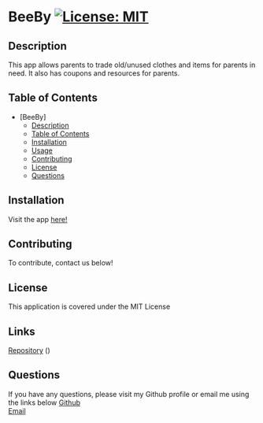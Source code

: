 # BeeBy [![License: MIT](https://img.shields.io/badge/License-MIT-yellow.svg)](https://opensource.org/licenses/MIT)
## Description
This app allows parents to trade old/unused clothes and items for parents in need. It also has coupons and resources for parents.
## Table of Contents
- [BeeBy]
  - [Description](#description)
  - [Table of Contents](#table-of-contents)
  - [Installation](#installation)
  - [Usage](#usage)
  - [Contributing](#contributing)
  - [License](#license)
  - [Questions](#questions)
## Installation
Visit the app [here!](https://beeby-backend.herokuapp.com/)
## Contributing
To contribute, contact us below!
## License
This application is covered under the MIT License
## Links
[Repository](https://github.com/Project-3-UW/project3-frontend) () 
## Questions
If you have any questions, please visit my Github profile or email me using the links below
[Github](https://github.com/deannaboiani)  
[Email](mailto:beebycontact@gmail.com)
